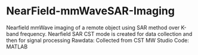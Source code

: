 # NearField-mmWaveSAR-Imaging
Nearfield mmWave imaging of a remote object using SAR method over K-band frequency.
Nearfield SAR CST mode is created for data collection and then for signal processing
Rawdata: Collected from CST MW Studio
Code: MATLAB
